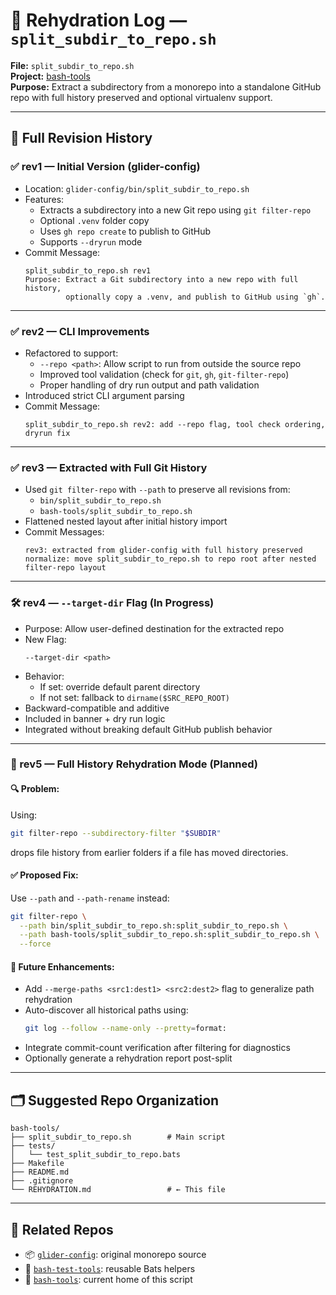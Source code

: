 # 🧠 Rehydration Log — `split_subdir_to_repo.sh`

**File:** `split_subdir_to_repo.sh`  
**Project:** [bash-tools](https://github.com/slyckmb/bash-tools)  
**Purpose:** Extract a subdirectory from a monorepo into a standalone GitHub repo with full history preserved and optional virtualenv support.

---

## 📜 Full Revision History

### ✅ rev1 — Initial Version (glider-config)
- Location: `glider-config/bin/split_subdir_to_repo.sh`
- Features:
  - Extracts a subdirectory into a new Git repo using `git filter-repo`
  - Optional `.venv` folder copy
  - Uses `gh repo create` to publish to GitHub
  - Supports `--dryrun` mode
- Commit Message:
  ```
  split_subdir_to_repo.sh rev1
  Purpose: Extract a Git subdirectory into a new repo with full history,
           optionally copy a .venv, and publish to GitHub using `gh`.
  ```

---

### ✅ rev2 — CLI Improvements
- Refactored to support:
  - `--repo <path>`: Allow script to run from outside the source repo
  - Improved tool validation (check for `git`, `gh`, `git-filter-repo`)
  - Proper handling of dry run output and path validation
- Introduced strict CLI argument parsing
- Commit Message:
  ```
  split_subdir_to_repo.sh rev2: add --repo flag, tool check ordering, dryrun fix
  ```

---

### ✅ rev3 — Extracted with Full Git History
- Used `git filter-repo` with `--path` to preserve all revisions from:
  - `bin/split_subdir_to_repo.sh`
  - `bash-tools/split_subdir_to_repo.sh`
- Flattened nested layout after initial history import
- Commit Messages:
  ```
  rev3: extracted from glider-config with full history preserved
  normalize: move split_subdir_to_repo.sh to repo root after nested filter-repo layout
  ```

---

### 🛠️ rev4 — `--target-dir` Flag (In Progress)
- Purpose: Allow user-defined destination for the extracted repo
- New Flag:
  ```
  --target-dir <path>
  ```
- Behavior:
  - If set: override default parent directory
  - If not set: fallback to `dirname($SRC_REPO_ROOT)`
- Backward-compatible and additive
- Included in banner + dry run logic
- Integrated without breaking default GitHub publish behavior

---

### 🔮 rev5 — Full History Rehydration Mode (Planned)

#### 🔍 Problem:
Using:
```bash
git filter-repo --subdirectory-filter "$SUBDIR"
```
drops file history from earlier folders if a file has moved directories.

#### ✅ Proposed Fix:
Use `--path` and `--path-rename` instead:
```bash
git filter-repo \
  --path bin/split_subdir_to_repo.sh:split_subdir_to_repo.sh \
  --path bash-tools/split_subdir_to_repo.sh:split_subdir_to_repo.sh \
  --force
```

#### 🧠 Future Enhancements:
- Add `--merge-paths <src1:dest1> <src2:dest2>` flag to generalize path rehydration
- Auto-discover all historical paths using:
  ```bash
  git log --follow --name-only --pretty=format:
  ```
- Integrate commit-count verification after filtering for diagnostics
- Optionally generate a rehydration report post-split

---

## 🗂 Suggested Repo Organization

```
bash-tools/
├── split_subdir_to_repo.sh        # Main script
├── tests/
│   └── test_split_subdir_to_repo.bats
├── Makefile
├── README.md
├── .gitignore
└── REHYDRATION.md                 # ← This file
```

---

## 🔗 Related Repos

- 📦 [`glider-config`](https://github.com/slyckmb/glider-config): original monorepo source
- 🧪 [`bash-test-tools`](https://github.com/slyckmb/bash-test-tools): reusable Bats helpers
- 🧰 [`bash-tools`](https://github.com/slyckmb/bash-tools): current home of this script

